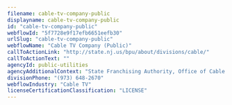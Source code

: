 ```yaml
---
filename: cable-tv-company-public
displayname: cable-tv-company-public
id: "cable-tv-company-public"
webflowId: "5f7728e9f17efb6651eefb30"
urlSlug: "cable-tv-company-public"
webflowName: "Cable TV Company (Public)"
callToActionLink: "http://state.nj.us/bpu/about/divisions/cable/"
callToActionText: ""
agencyId: public-utilities
agencyAdditionalContext: "State Franchising Authority, Office of Cable TV"
divisionPhone: "(973) 648-2670"
webflowIndustry: "Cable TV"
licenseCertificationClassification: "LICENSE"
---
```

